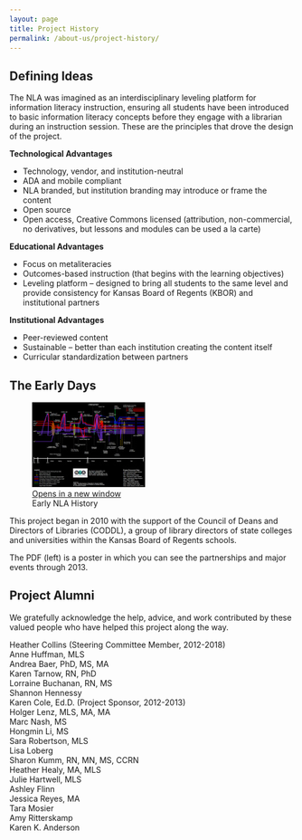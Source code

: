 ```yaml
---
layout: page
title: Project History
permalink: /about-us/project-history/
---
```


<div class="entry-content" itemprop="articleBody">
    <div class="title">
        <h2>Defining Ideas</h2>
    </div>
    <div class="contentbox">
        <p>The NLA was imagined as an interdisciplinary leveling platform for information literacy instruction, ensuring all students have been introduced to basic information literacy concepts before they engage with a librarian during an instruction session. These are the principles that drove the design of the project.</p>
        <p>
            <strong>Technological Advantages</strong>
        </p>
        <ul>
            <li>Technology, vendor, and institution-neutral</li>
            <li>ADA and mobile compliant</li>
            <li>NLA branded, but institution branding may introduce or frame the content</li>
            <li>Open source</li>
            <li>Open access, Creative Commons licensed (attribution, non-commercial, no derivatives, but lessons and modules can be used a la carte)</li>
        </ul>
        <p>
            <strong>Educational Advantages</strong>
        </p>
        <ul>
            <li>Focus on metaliteracies</li>
            <li>Outcomes-based instruction (that begins with the learning objectives)</li>
            <li>Leveling platform – designed to bring all students to the same level and provide consistency for Kansas Board of Regents (KBOR) and institutional partners</li>
        </ul>
        <p>
            <strong>Institutional Advantages</strong>
        </p>
        <ul>
            <li>Peer-reviewed content</li>
            <li>Sustainable – better than each institution creating the content itself</li>
            <li>Curricular standardization between partners</li>
        </ul>
    </div>
    <div class="title">
        <h2>The Early Days</h2>
    </div>
    <div class="contentbox">
        <figure id="attachment_394" aria-describedby="caption-attachment-394" style="width: 200px" class="wp-caption alignleft">
            <a href="https://drive.google.com/file/d/0BwM-a2HpG7iBVWpySUgxaGdvS28/view" target="_blank" rel="noopener">
                <img decoding="async" class="wp-image-394 size-full" src="/assets/images/nlahistory.jpg" alt="timeline of NLA events. Link goes to PDF." width="200" height="150">
                <span class="icon-webfont fa-external-link" aria-hidden="true"></span>
                <span class="screen-reader-text">Opens in a new window</span>
            </a>
            <figcaption id="caption-attachment-394" class="wp-caption-text">Early NLA History</figcaption>
        </figure>
        <p>This project began in 2010 with the support of the Council of Deans and Directors of Libraries (CODDL), a group of library directors of state colleges and universities within the Kansas Board of Regents schools.</p>
        <p>The PDF (left) is a poster in which you can see the partnerships and major events through 2013.</p>
    </div>
    <div class="title">
        <h2>Project Alumni</h2>
    </div>
    <div class="contentbox">
        <p>We gratefully acknowledge the help, advice, and work contributed by these valued people who have helped this project along the way.</p>
        <p>Heather Collins (Steering Committee Member, 2012-2018) <br> Anne Huffman, MLS <br> Andrea Baer, PhD, MS, MA <br> Karen Tarnow, RN, PhD <br> Lorraine Buchanan, RN, MS <br> Shannon Hennessy <br> Karen Cole, Ed.D. (Project Sponsor, 2012-2013) <br> Holger Lenz, MLS, MA, MA <br> Marc Nash, MS <br> Hongmin Li, MS <br> Sara Robertson, MLS <br> Lisa Loberg <br> Sharon Kumm, RN, MN, MS, CCRN <br> Heather Healy, MA, MLS <br> Julie Hartwell, MLS <br> Ashley Flinn <br> Jessica Reyes, MA <br> Tara Mosier <br> Amy Ritterskamp <br> Karen K. Anderson </p>
    </div>
</div>
